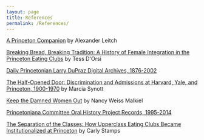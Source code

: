 ```yaml
---
layout: page
title: References
permalink: /References/
---
```


[A Princeton Companion]( https://catalog.princeton.edu/catalog/11494161) by Alexander Leitch

[Breaking Bread, Breaking Tradition: A History of Female Integration in the Princeton Eating Clubs](https://dataspace.princeton.edu/handle/88435/dsp01xw42nb92c) by Tess D'Orsi

[Daily Princetonian Larry DuPraz Digital Archives, 1876-2002]( https://theprince.princeton.edu/princetonperiodicals/cgi-bin/princetonperiodicals)

[The Half-Opened Door: Discrimination and Admissions at Harvard, Yale, and Princeton, 1900-1970]( https://catalog.princeton.edu/catalog/3710) by Marcia Synott

[Keep the Damned Women Out](https://catalog.princeton.edu/catalog/10531309) by Nancy Weiss Malkiel

[Princetoniana Committee Oral History Project Records, 1995-2014]( https://findingaids.princeton.edu/catalog/AC259)

[The Separation of the Classes: How Upperclass Eating Clubs Became Institutionalized at Princeton](https://dataspace.princeton.edu/handle/88435/dsp01vh53wz57t) by Carly Stamps

